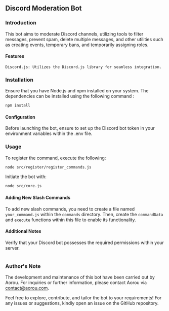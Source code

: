 ## Discord Moderation Bot
### Introduction

This bot aims to moderate Discord channels, utilizing tools to filter messages, prevent spam, delete multiple messages, and other utilities such as creating events, temporary bans, and temporarily assigning roles.

#### Features

    Discord.js: Utilizes the Discord.js library for seamless integration.

### Installation

Ensure that you have Node.js and npm installed on your system. The dependencies can be installed using the following command :

```bash
npm install
```

#### Configuration

Before launching the bot, ensure to set up the Discord bot token in your environment variables within the .env file.

### Usage

To register the command, execute the following:

```bash
node src/register/register_commands.js
```

Initiate the bot with:

```bash
node src/core.js
```



#### Adding New Slash Commands

To add new slash commands, you need to create a file named `your_command.js` within the `commands` directory. Then, create the `commandData` and `execute` functions within this file to enable its functionality.


#### Additional Notes

Verify that your Discord bot possesses the required permissions within your server.

#


### Author's Note

The development and maintenance of this bot have been carried out by Aorou. For inquiries or further information, please contact Aorou via [contact@aorou.com](mailto:contact@aorou.com).

Feel free to explore, contribute, and tailor the bot to your requirements! For any issues or suggestions, kindly open an issue on the GitHub repository.
